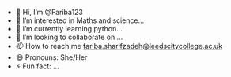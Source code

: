 - 👋 Hi, I’m @Fariba123
- 👀 I’m interested in Maths and science...
- 🌱 I’m currently learning python...
- 💞️ I’m looking to collaborate on ...
- 📫 How to reach me fariba.sharifzadeh@leedscitycollege.ac.uk
- 😄 Pronouns: She/Her
- ⚡ Fun fact: ...

<!---
Fariba123/Fariba123 is a ✨ special ✨ repository because its `README.md` (this file) appears on your GitHub profile.
You can click the Preview link to take a look at your changes.
--->

